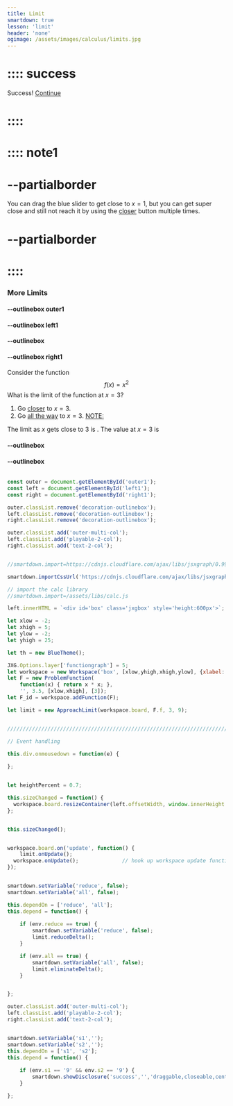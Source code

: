 ```yaml
---
title: Limit
smartdown: true
lesson: 'limit'
header: 'none'
ogimage: /assets/images/calculus/limits.jpg
---
```



# :::: success
Success!
[Continue](/pages/limit2-1)
# ::::

# :::: note1 
# --partialborder
You can drag the blue slider to get close to $x=1$, but you can get super close and still not reach it by using the [closer](:=reduce=true) button multiple times.
# --partialborder
# ::::
### More Limits

#### --outlinebox outer1

#### --outlinebox left1


#### --outlinebox


#### --outlinebox right1
Consider the function
$$ 
f(x) = x^2
$$
What is the limit of the function at $x=3$?
1. Go [closer](:=reduce=true) to $x=3$.  
2. Go [all the way](:=all=true) to $x=3$.
[NOTE:](::note1/tooltip,transparent)

The limit as $x$ gets close to $3$ is [](:?s1). 
The value at $x=3$ is [](:?s2)

#### --outlinebox
#### --outlinebox

 

```javascript /autoplay

const outer = document.getElementById('outer1');
const left = document.getElementById('left1');
const right = document.getElementById('right1');

outer.classList.remove('decoration-outlinebox');
left.classList.remove('decoration-outlinebox');
right.classList.remove('decoration-outlinebox');

outer.classList.add('outer-multi-col');
left.classList.add('playable-2-col');
right.classList.add('text-2-col');


//smartdown.import=https://cdnjs.cloudflare.com/ajax/libs/jsxgraph/0.99.7/jsxgraphcore.js

smartdown.importCssUrl('https://cdnjs.cloudflare.com/ajax/libs/jsxgraph/0.99.7/jsxgraph.css');

// import the calc library
//smartdown.import=/assets/libs/calc.js

left.innerHTML = `<div id='box' class='jxgbox' style='height:600px'>`;

let xlow = -2;
let xhigh = 5;
let ylow = -2;
let yhigh = 25;

let th = new BlueTheme();

JXG.Options.layer['functiongraph'] = 5;
let workspace = new Workspace('box', [xlow,yhigh,xhigh,ylow], {xlabel:'', ylabel:''});
let F = new ProblemFunction(
	function(x) { return x * x; }, 
	'', 3.5, [xlow,xhigh], [3]);
let F_id = workspace.addFunction(F);

let limit = new ApproachLimit(workspace.board, F.f, 3, 9);


/////////////////////////////////////////////////////////////////////////////////////////

// Event handling

this.div.onmousedown = function(e) { 
  
};


let heightPercent = 0.7;

this.sizeChanged = function() {
  workspace.board.resizeContainer(left.offsetWidth, window.innerHeight * heightPercent);
};


this.sizeChanged();


workspace.board.on('update', function() {
	limit.onUpdate();
  workspace.onUpdate();              // hook up workspace update functions
});


smartdown.setVariable('reduce', false);
smartdown.setVariable('all', false);

this.dependOn = ['reduce', 'all'];  
this.depend = function() {
  
	if (env.reduce == true) {
		smartdown.setVariable('reduce', false);
		limit.reduceDelta();		
	}

	if (env.all == true) {
		smartdown.setVariable('all', false);
		limit.eliminateDelta();
	}


};

outer.classList.add('outer-multi-col');
left.classList.add('playable-2-col');
right.classList.add('text-2-col');


```


```javascript /autoplay

smartdown.setVariable('s1','');
smartdown.setVariable('s2','');
this.dependOn = ['s1', 's2'];  
this.depend = function() {
  
	if (env.s1 == '9' && env.s2 == '9') {
		smartdown.showDisclosure('success','','draggable,closeable,center,lightbox,shadow');
	}

};
```

